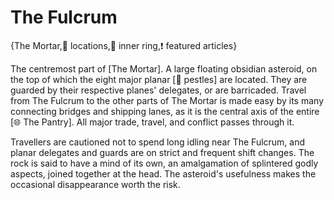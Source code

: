 # The Fulcrum

{The Mortar,📍 locations,🔴 inner ring,❗ featured articles}

The centremost part of [The Mortar]. A large floating obsidian asteroid, on the top of which the eight major planar [🚪 pestles] are located. They are guarded by their respective planes' delegates, or are barricaded. Travel from The Fulcrum to the other parts of The Mortar is made easy by its many connecting bridges and shipping lanes, as it is the central axis of the entire [🌐 The Pantry]. All major trade, travel, and conflict passes through it.

Travellers are cautioned not to spend long idling near The Fulcrum, and planar delegates and guards are on strict and frequent shift changes. The rock is said to have a mind of its own, an amalgamation of splintered godly aspects, joined together at the head. The asteroid's usefulness makes the occasional disappearance worth the risk.